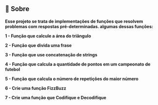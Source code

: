 ## 🧐 Sobre

<h4 align="left"> 
	Esse projeto se trata de implementações de funções que resolvem problemas com respostas pré-determinadas.
  algumas dessas funções:
  
1 - Função que calcule a área do triângulo

2 - Função que divida uma frase

3 - Função que use concatenação de strings

4 - Função que calcula a quantidade de pontos em um campeonato de futebol

5 - Função que calcula o número de repetições do maior número

6 - Crie uma função FizzBuzz

7 - Crie uma função que Codifique e Decodifique
  


